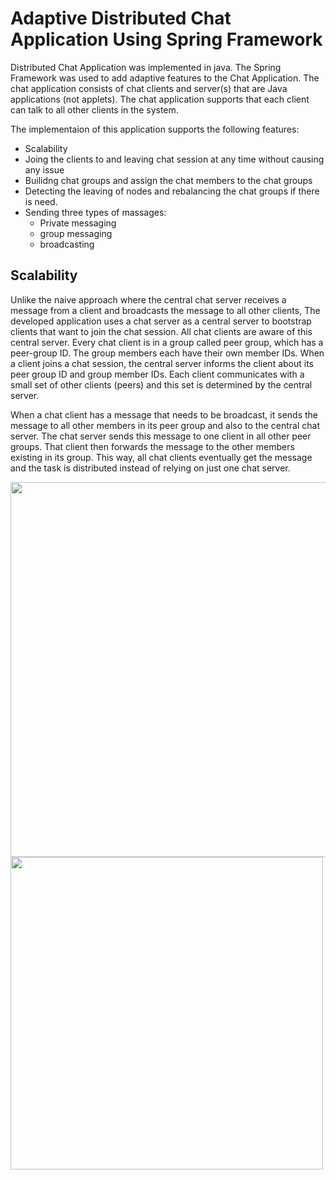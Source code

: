 # Adaptive Distributed Chat Application Using Spring Framework

Distributed Chat Application was implemented in java. The Spring Framework was used to add adaptive features to the Chat Application.
The chat application consists of chat clients and server(s) that are Java applications (not applets). The chat application supports that each client can talk to all other clients in the system.

The implementaion of this application supports the following features:
- Scalability
- Joing the clients to and leaving chat session at any time without causing any issue
- Builidng chat groups and assign the chat members to the chat groups
- Detecting the leaving of nodes and rebalancing the chat groups if there is need.
- Sending three types of massages:
  - Private messaging
  - group messaging
  - broadcasting
 


## Scalability
Unlike the naive approach where the central chat server receives a message from a client and broadcasts the message to all other clients, 
The developed application uses a chat server as a central server to bootstrap clients that want to join the chat session. All chat clients are aware of this central server. Every chat client is in a group called peer group, which has a peer-group ID. The group members each have their own member IDs. When a client joins a chat session, the central server informs the client about its peer group ID and group member IDs. Each client communicates with a small set of other clients (peers) and this set is determined by the central server.

When a chat client has a message that needs to be broadcast, it sends the message to all other members in its peer group and also to the central chat server. The chat server sends this message to one client in all other peer groups. That client then forwards the message to the other members existing in its group. This way, all chat clients eventually get the message and the task is distributed instead of relying on just one chat server.



<img src="https://user-images.githubusercontent.com/40745827/94462492-d7040400-0178-11eb-8797-6a3a4d524651.png" width="600" height="600">

<img src="https://user-images.githubusercontent.com/40745827/94462521-e3885c80-0178-11eb-8757-2af692060085.png" width="500" height="500">

